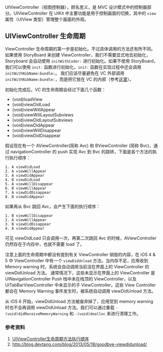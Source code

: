 UIViewController（视图控制器），顾名思义，是 MVC 设计模式中的控制器部分。UIViewController 在 UIKit 中主要功能是用于控制画面的切换，其中的 `view` 属性（UIView 类型）管理整个画面的外观。

## UIViewController 生命周期

ViewController 生命周期的第一步是初始化。不过具体调用的方法还有所不同。如果使用 StoryBoard 来创建 ViewController，我们不需要显式地去初始化，Storyboard 会自动使用 `initWithCoder:` 进行初始化。如果不使用 StoryBoard，我们可以使用 `init:` 函数进行初始化，`init:` 函数在实现过程中还会调用 `initWithNibName:bundle:`。 我们应该尽量避免在 VC 外部调用 `initWithNibName:bundle:`，而是把它放在 VC 的内部（参考[这里](https://stackoverflow.com/questions/2224077/when-should-i-initialize-a-view-controller-using-initwithnibname)）。

初始化完成后，VC 的生命周期会经过下面几个函数：

- (void)loadView
- (void)viewDidLoad
- (void)viewWillAppear
- (void)viewWillLayoutSubviews
- (void)viewDidLayoutSubviews
- (void)viewDidAppear
- (void)viewWillDisappear
- (void)viewDidDisappear

假设现在有一个 AViewController(简称 Avc) 和 BViewController (简称 Bvc)，通过 navigationController 的 push 实现 Avc 到 Bvc 的跳转，下面是各个方法的执行执行顺序：

    1. A viewDidLoad  
    2. A viewWillAppear  
    3. A viewDidAppear  
    4. B viewDidLoad  
    5. A viewWillDisappear  
    6. B viewWillAppear  
    7. A viewDidDisappear  
    8. B viewDidAppear  

如果再从 Bvc 跳回 Avc，会产生下面的执行顺序：

    1. B viewWillDisappear  
    2. A viewWillAppear  
    3. B viewDidDisappear  
    4. A viewDidAppear  
    
可见 viewDidLoad 只会调用一次，再第二次跳回 Avc 的时候，AViewController 仍然存在于内存中，也就不需要 load 了。

注意上面的生命周期中都没有提到有关 ViewController 销毁的内容，在 iOS 4 & 5 中 ViewController 中有一个 `viewDidUnload` 方法。当内存不足，应用收到 Memory warning 时，系统会自动调用当前没在界面上的 ViewController 的 viewDidUnload 方法。 通常情况下，这些未显示在界面上的 ViewController 是 UINavigationController Push 栈中未在栈顶的 ViewController，以及 UITabBarViewController 中未显示的子 ViewController。这些 View Controller 都会在 Memory Warning 事件发生时，被系统自动调用 viewDidUnload 方法。

从 iOS 6 开始，viewDidUnload 方法被废弃掉了，应用受到 memory warning 时也不会再调用 viewDidUnload 方法。我们可以通过重载 `- (void)didReceiveMemoryWarning` 和 `-(void)dealloc` 来进行清理工作。
 

### 参考资料

1. [UIViewController生命周期方法执行顺序](http://blog.csdn.net/fanjunxi1990/article/details/16940271)
2. http://blog.devtang.com/blog/2013/05/18/goodbye-viewdidunload/
